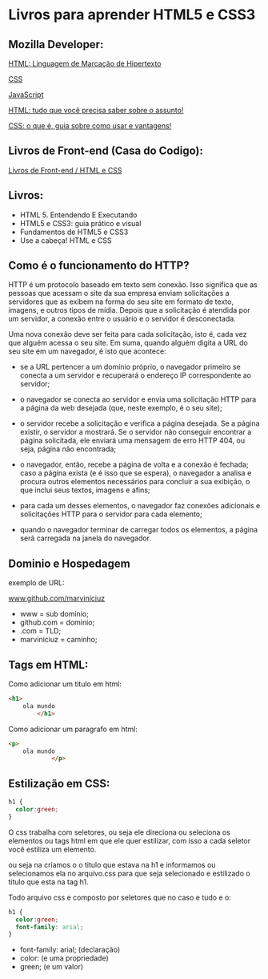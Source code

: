 # Livros para aprender HTML5 e CSS3


## Mozilla Developer:
[HTML: Linguagem de Marcação de Hipertexto](https://developer.mozilla.org/pt-BR/docs/Web/HTML)

[CSS](https://developer.mozilla.org/pt-BR/docs/Web/CSS)

[JavaScript](https://developer.mozilla.org/pt-BR/docs/Web/JavaScript)

[HTML: tudo que você precisa saber sobre o assunto!](https://blog.betrybe.com/html/)

[CSS: o que é, guia sobre como usar e vantagens!](https://blog.betrybe.com/css/)

## Livros de Front-end (Casa do Codigo):

[Livros de Front-end / HTML e CSS](https://www.casadocodigo.com.br/collections/front-end-html-e-css)

## Livros:

* HTML 5. Entendendo E Executando 
* HTML5 e CSS3: guia prático e visual 
* Fundamentos de HTML5 e CSS3 
* Use a cabeça! HTML e CSS

## Como é o funcionamento do HTTP?

HTTP é um protocolo baseado em texto sem conexão. Isso significa que as pessoas que acessam o site da sua empresa enviam solicitações a servidores que as exibem na forma do seu site em formato de texto, imagens, e outros tipos de mídia. Depois que a solicitação é atendida por um servidor, a conexão entre o usuário e o servidor é desconectada.

Uma nova conexão deve ser feita para cada solicitação, isto é, cada vez que alguém acessa o seu site. Em suma, quando alguém digita a URL do seu site em um navegador, é isto que acontece:

* se a URL pertencer a um domínio próprio, o navegador primeiro se conecta a um servidor e recuperará o endereço IP correspondente ao servidor;

* o navegador se conecta ao servidor e envia uma solicitação HTTP para a página da web desejada (que, neste exemplo, é o seu site);

* o servidor recebe a solicitação e verifica a página desejada. Se a página existir, o servidor a mostrará. Se o servidor não conseguir encontrar a página solicitada, ele enviará uma mensagem de erro HTTP 404, ou seja, página não encontrada;

* o navegador, então, recebe a página de volta e a conexão é fechada;
caso a página exista (e é isso que se espera), o navegador a analisa e procura outros elementos necessários para concluir a sua exibição, o que inclui seus textos, imagens e afins;

* para cada um desses elementos, o navegador faz conexões adicionais e solicitações HTTP para o servidor para cada elemento;

* quando o navegador terminar de carregar todos os elementos, a página será carregada na janela do navegador.

## Dominio e Hospedagem

exemplo de URL:

www.github.com/marviniciuz

* www = sub dominio;
* github.com = dominio;
* .com = TLD;
* marviniciuz = caminho;

## Tags em HTML:
Como adicionar um titulo em html: 

~~~html
<h1>
    ola mundo 
        </h1>
~~~~
Como adicionar um paragrafo em html:
~~~html
<p>
    ola mundo 
            </p>
~~~

## Estilização em CSS:

~~~css
h1 {
  color:green; 
}
~~~

O css trabalha com seletores, ou seja ele direciona ou seleciona os elementos ou tags html em que ele quer estilizar, com isso a cada seletor você estiliza um elemento.

ou seja na criamos o o titulo que estava na h1 e informamos ou selecionamos ela no arquivo.css para que seja selecionado e estilizado o titulo que esta na tag h1.

Todo arquivo css e composto por seletores que no caso e tudo e o:
~~~css
h1 {
  color:green; 
  font-family: arial;
}
~~~

* font-family: arial; (declaração)
* color: (e uma propriedade)
* green; (e um valor)

